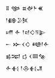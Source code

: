 <div class='block'>
<div class='line'>𒐉 𒀲 𒊺𒉻𒈨𒌍</div>
<div class='line'>𒁹𒂵𒊒𒍮</div>
<div class='line'>𒋬 𒅆 𒁹𒁀𒄭𒀀𒉌</div>
<div class='line'>𒀸 𒁍𒌋𒄭 𒅍𒅆</div>
<div class='line'>𒌗𒉈 𒌓 𒌋𒐍𒆚</div>
<div class='line'>𒅆𒈬 𒁹𒁲𒈬𒂗</div>
</div>